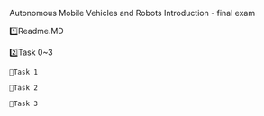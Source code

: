 Autonomous Mobile Vehicles and Robots Introduction - final exam

1️⃣Readme.MD

2️⃣Task 0~3

    📌Task 1
  
    📌Task 2
  
    📌Task 3

